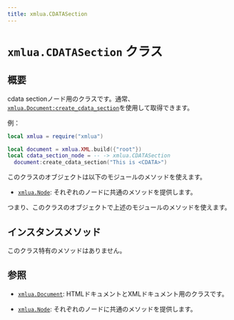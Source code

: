 ```yaml
---
title: xmlua.CDATASection
---
```


# `xmlua.CDATASection` クラス

## 概要

cdata sectionノード用のクラスです。通常、[`xmlua.Document:create_cdata_section`][create-cdata-section]を使用して取得できます。

例：

```lua
local xmlua = require("xmlua")

local document = xmlua.XML.build({"root"})
local cdata_section_node = -- -> xmlua.CDATASection
  document:create_cdata_section("This is <CDATA>")
```

このクラスのオブジェクトは以下のモジュールのメソッドを使えます。

  * [`xmlua.Node`][node]: それぞれのノードに共通のメソッドを提供します。

つまり、このクラスのオブジェクトで上述のモジュールのメソッドを使えます。

## インスタンスメソッド

このクラス特有のメソッドはありません。

## 参照

  * [`xmlua.Document`][document]: HTMLドキュメントとXMLドキュメント用のクラスです。

  * [`xmlua.Node`][node]: それぞれのノードに共通のメソッドを提供します。


[create-cdata-section]:document.html#cdata-section.html

[document]:document.html

[node]:node.html

